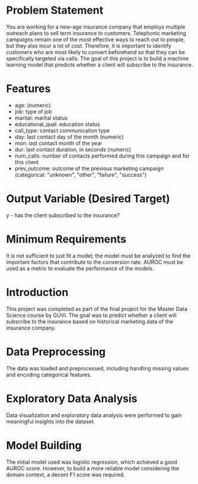 # **Problem Statement**

You are working for a new-age insurance company that employs multiple outreach plans to sell term insurance to customers. Telephonic marketing campaigns remain one of the most effective ways to reach out to people, but they also incur a lot of cost. Therefore, it is important to identify customers who are most likely to convert beforehand so that they can be specifically targeted via calls. The goal of this project is to build a machine learning model that predicts whether a client will subscribe to the insurance.

#  **Features**
* age: (numeric)
* job: type of job
* marital: marital status
* educational_qual: education status
* call_type: contact communication type
* day: last contact day of the month (numeric)
* mon: last contact month of the year
* dur: last contact duration, in seconds (numeric)
* num_calls: number of contacts performed during this campaign and for this client
* prev_outcome: outcome of the previous marketing campaign (categorical: "unknown", "other", "failure", "success")
#  **Output Variable (Desired Target)**

y - has the client subscribed to the insurance?

#  **Minimum Requirements**

It is not sufficient to just fit a model; the model must be analyzed to find the important factors that contribute to the conversion rate. AUROC must be used as a metric to evaluate the performance of the models.

#  **Introduction**

This project was completed as part of the final project for the Master Data Science course by GUVI. The goal was to predict whether a client will subscribe to the insurance based on historical marketing data of the insurance company.

#  **Data Preprocessing**

The data was loaded and preprocessed, including handling missing values and encoding categorical features.

#  **Exploratory Data Analysis**

Data visualization and exploratory data analysis were performed to gain meaningful insights into the dataset.

#  **Model Building**

The initial model used was logistic regression, which achieved a good AUROC score. However, to build a more reliable model considering the domain context, a decent F1 score was required.



